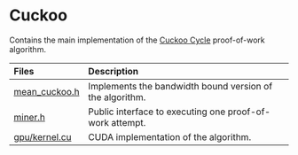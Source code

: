 # Cuckoo

Contains the main implementation of the [Cuckoo Cycle](https://github.com/tromp/cuckoo) proof-of-work algorithm.

| Files                                  | Description                              |
|:---------------------------------------|:-----------------------------------------|
| [mean_cuckoo.h](mean_cuckoo.h)         | Implements the bandwidth bound version of the algorithm.|
| [miner.h](miner.h)                     | Public interface to executing one proof-of-work attempt.|
| [gpu/kernel.cu](gpu/kernel.cu)         | CUDA implementation of the algorithm.|
